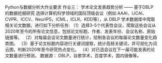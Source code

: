 Python与数据分析大作业要求
作业三：
学术论文发表趋势分析 —— 基于DBLP的数据挖掘研究
选择计算机科学领域的国际顶级会议（例如 AAAI、IJCAI、CVPR、ICCV、NeurIPS，ICML，ICLR，KDD等），从 DBLP 学术数据库中爬取相关论文数据，进行如下分析任务:
（1）选择3-5个代表性会议，爬取这些会议从2020年至今的所有论文信息，包括论文标题、作者、发表年份、会议名称、原始链接等。
（2）对每届会议论文数量进行统计，绘制各会议的每届论文数量变化趋势图。
（3）基于论文标题内容进行关键词提取，统计高频关键词，并可视化为词云图，判断2020年至今研究热点变化。
（4）对已选会议在下一届可能发表的论文数量进行预测。
数据源： DBLP，谷歌学术，百度学术，国内镜像等。
